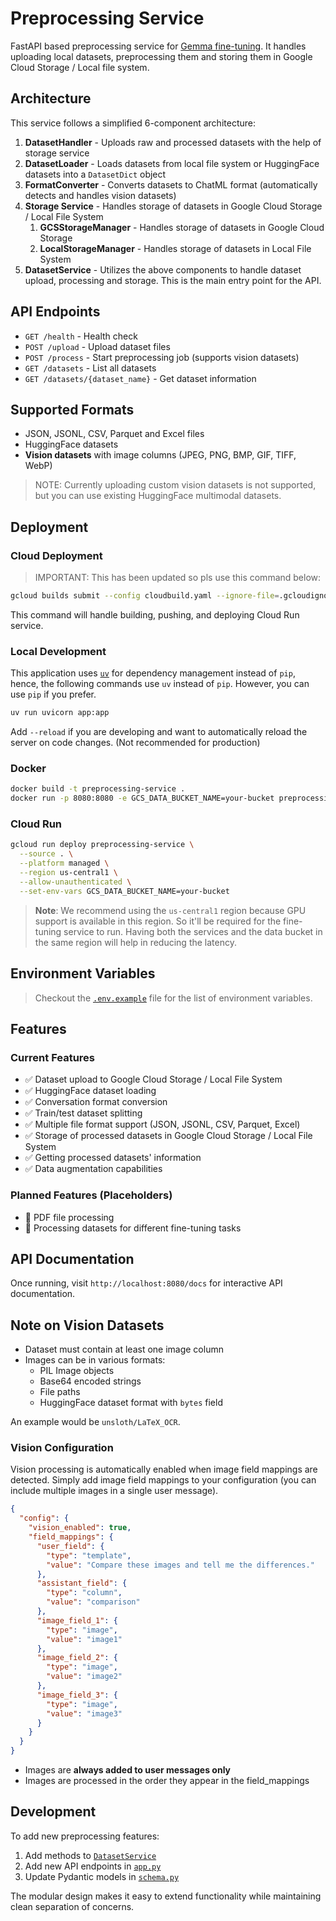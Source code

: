 # Preprocessing Service

FastAPI based preprocessing service for [Gemma fine-tuning](https://github.com/gemma-fine-tuning/). It handles uploading local datasets, preprocessing them and storing them in Google Cloud Storage / Local file system.

## Architecture

This service follows a simplified 6-component architecture:

1. **DatasetHandler** - Uploads raw and processed datasets with the help of storage service
2. **DatasetLoader** - Loads datasets from local file system or HuggingFace datasets into a `DatasetDict` object
3. **FormatConverter** - Converts datasets to ChatML format (automatically detects and handles vision datasets)
4. **Storage Service** - Handles storage of datasets in Google Cloud Storage / Local File System
   1. **GCSStorageManager** - Handles storage of datasets in Google Cloud Storage
   2. **LocalStorageManager** - Handles storage of datasets in Local File System
5. **DatasetService** - Utilizes the above components to handle dataset upload, processing and storage. This is the main entry point for the API.

## API Endpoints

- `GET /health` - Health check
- `POST /upload` - Upload dataset files
- `POST /process` - Start preprocessing job (supports vision datasets)
- `GET /datasets` - List all datasets
- `GET /datasets/{dataset_name}` - Get dataset information

## Supported Formats

- JSON, JSONL, CSV, Parquet and Excel files
- HuggingFace datasets
- **Vision datasets** with image columns (JPEG, PNG, BMP, GIF, TIFF, WebP)

> NOTE: Currently uploading custom vision datasets is not supported, but you can use existing HuggingFace multimodal datasets.

## Deployment

### Cloud Deployment

> IMPORTANT: This has been updated so pls use this command below:

```bash
gcloud builds submit --config cloudbuild.yaml --ignore-file=.gcloudignore
```

This command will handle building, pushing, and deploying Cloud Run service.

### Local Development

This application uses [`uv`](https://docs.astral.sh/uv/) for dependency management instead of `pip`, hence, the following commands use `uv` instead of `pip`. However, you can use `pip` if you prefer.

```bash
uv run uvicorn app:app
```

Add `--reload` if you are developing and want to automatically reload the server on code changes. (Not recommended for production)

### Docker

```bash
docker build -t preprocessing-service .
docker run -p 8080:8080 -e GCS_DATA_BUCKET_NAME=your-bucket preprocessing-service
```

### Cloud Run

```bash
gcloud run deploy preprocessing-service \
  --source . \
  --platform managed \
  --region us-central1 \
  --allow-unauthenticated \
  --set-env-vars GCS_DATA_BUCKET_NAME=your-bucket
```

> **Note**: We recommend using the `us-central1` region because GPU support is available in this region. So it'll be required for the fine-tuning service to run. Having both the services and the data bucket in the same region will help in reducing the latency.

## Environment Variables

> Checkout the [`.env.example`](../.env.example) file for the list of environment variables.

## Features

### Current Features

- ✅ Dataset upload to Google Cloud Storage / Local File System
- ✅ HuggingFace dataset loading
- ✅ Conversation format conversion
- ✅ Train/test dataset splitting
- ✅ Multiple file format support (JSON, JSONL, CSV, Parquet, Excel)
- ✅ Storage of processed datasets in Google Cloud Storage / Local File System
- ✅ Getting processed datasets' information
- ✅ Data augmentation capabilities

### Planned Features (Placeholders)

- 🔄 PDF file processing
- 🔄 Processing datasets for different fine-tuning tasks

## API Documentation

Once running, visit `http://localhost:8080/docs` for interactive API documentation.

## Note on Vision Datasets

- Dataset must contain at least one image column
- Images can be in various formats:
  - PIL Image objects
  - Base64 encoded strings
  - File paths
  - HuggingFace dataset format with `bytes` field

An example would be `unsloth/LaTeX_OCR`.

### Vision Configuration

Vision processing is automatically enabled when image field mappings are detected. Simply add image field mappings to your configuration (you can include multiple images in a single user message).

```json
{
  "config": {
    "vision_enabled": true,
    "field_mappings": {
      "user_field": {
        "type": "template",
        "value": "Compare these images and tell me the differences."
      },
      "assistant_field": {
        "type": "column",
        "value": "comparison"
      },
      "image_field_1": {
        "type": "image",
        "value": "image1"
      },
      "image_field_2": {
        "type": "image",
        "value": "image2"
      },
      "image_field_3": {
        "type": "image",
        "value": "image3"
      }
    }
  }
}
```

- Images are **always added to user messages only**
- Images are processed in the order they appear in the field_mappings

## Development

To add new preprocessing features:

1. Add methods to [`DatasetService`](./services/dataset_service.py)
2. Add new API endpoints in [`app.py`](./app.py)
3. Update Pydantic models in [`schema.py`](./schema.py)

The modular design makes it easy to extend functionality while maintaining clean separation of concerns.
